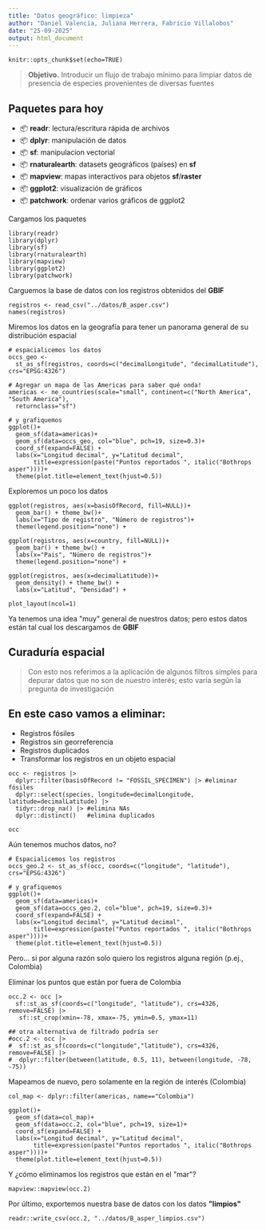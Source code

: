 ```yaml
---
title: "Datos geográfico: limpieza"
author: "Daniel Valencia, Juliana Herrera, Fabricio Villalobos"
date: "25-09-2025"
output: html_document
---
```


```{r setup, include=FALSE}
knitr::opts_chunk$set(echo=TRUE)
```

> **Objetivo.** Introducir un flujo de trabajo mínimo para limpiar datos de presencia de especies provenientes de diversas fuentes

## Paquetes para hoy

-   📦 **readr**: lectura/escritura rápida de archivos
-   📦 **dplyr**: manipulación de datos
-   📦 **sf**: manipulacion vectorial
-   📦 **rnaturalearth**: datasets geográficos (países) en **sf**
-   📦 **mapview**: mapas interactivos para objetos **sf**/**raster**
-   📦 **ggplot2**: visualización de gráficos
-   📦 **patchwork**: ordenar varios gráficos de ggplot2

Cargamos los paquetes

```{r libraries, echo=TRUE, message=FALSE, warning=FALSE}
library(readr)
library(dplyr)
library(sf)
library(rnaturalearth)
library(mapview)
library(ggplot2)
library(patchwork)
```

Carguemos la base de datos con los registros obtenidos del **GBIF**

```{r}
registros <- read_csv("../datos/B_asper.csv")
names(registros)
```

Miremos los datos en la geografía para tener un panorama general de su distribución espacial

```{r}
# espacialicemos los datos
occs_geo <- 
  st_as_sf(registros, coords=c("decimalLongitude", "decimalLatitude"), crs="EPSG:4326")

# Agregar un mapa de las Americas para saber qué onda!
americas <- ne_countries(scale="small", continent=c("North America", "South America"),
  returnclass="sf")

# y grafiquemos
ggplot()+ 
  geom_sf(data=americas)+
  geom_sf(data=occs_geo, col="blue", pch=19, size=0.3)+
  coord_sf(expand=FALSE) +
  labs(x="Longitud decimal", y="Latitud decimal",
       title=expression(paste("Puntos reportados ", italic("Bothrops asper"))))+
  theme(plot.title=element_text(hjust=0.5))
```

Exploremos un poco los datos

```{r}
ggplot(registros, aes(x=basisOfRecord, fill=NULL))+ 
  geom_bar() + theme_bw()+ 
  labs(x="Tipo de registro", "Número de registros")+
  theme(legend.position="none") +

ggplot(registros, aes(x=country, fill=NULL))+ 
  geom_bar() + theme_bw() + 
  labs(x="Pais", "Número de registros")+
  theme(legend.position="none") +

ggplot(registros, aes(x=decimalLatitude))+ 
  geom_density() + theme_bw() + 
  labs(x="Latitud", "Densidad") +

plot_layout(ncol=1)
```

Ya tenemos una idea "muy" general de nuestros datos; pero estos datos están tal cual los descargamos de **GBIF**

## Curaduría espacial

> Con esto nos referimos a la aplicación de algunos filtros simples para depurar datos que no son de nuestro interés; esto varía según la pregunta de investigación

## En este caso vamos a eliminar:

-   Registros fósiles
-   Registros sin georreferencia
-   Registros duplicados
-   Transformar los registros en un objeto espacial

```{r}
occ <- registros |> 
  dplyr::filter(basisOfRecord != "FOSSIL_SPECIMEN") |> #eliminar fósiles 
  dplyr::select(species, longitude=decimalLongitude, latitude=decimalLatitude) |> 
  tidyr::drop_na() |> #elimina NAs
  dplyr::distinct()   #elimina duplicados

occ
```

Aún tenemos muchos datos, no?

```{r}
# Espacialicemos los registros
occs_geo.2 <- st_as_sf(occ, coords=c("longitude", "latitude"), crs="EPSG:4326")

# y grafiquemos
ggplot()+ 
  geom_sf(data=americas)+
  geom_sf(data=occs_geo.2, col="blue", pch=19, size=0.3)+
  coord_sf(expand=FALSE) +
  labs(x="Longitud decimal", y="Latitud decimal",
       title=expression(paste("Puntos reportados ", italic("Bothrops asper"))))+
  theme(plot.title=element_text(hjust=0.5))
```

Pero... si por alguna razón solo quiero los registros alguna región (p.ej., Colombia)

Eliminar los puntos que están por fuera de Colombia

```{r}
occ.2 <- occ |>
  sf::st_as_sf(coords=c("longitude", "latitude"), crs=4326, remove=FALSE) |>
   sf::st_crop(xmin=-78, xmax=-75, ymin=0.5, ymax=11)

## otra alternativa de filtrado podría ser
#occ.2 <- occ |>
#  sf::st_as_sf(coords=c("longitude","latitude"), crs=4326, remove=FALSE) |>
#  dplyr::filter(between(latitude, 0.5, 11), between(longitude, -78, -75))
```

Mapeamos de nuevo, pero solamente en la región de interés (Colombia)

```{r}
col_map <- dplyr::filter(americas, name=="Colombia")

ggplot()+ 
  geom_sf(data=col_map)+
  geom_sf(data=occ.2, col="blue", pch=19, size=1)+
  coord_sf(expand=FALSE) +
  labs(x="Longitud decimal", y="Latitud decimal",
       title=expression(paste("Puntos reportados ", italic("Bothrops asper"))))+
  theme(plot.title=element_text(hjust=0.5))
```

Y ¿cómo eliminamos los registros que están en el "mar"?

```{r}
mapview::mapview(occ.2)
```

Por último, exportemos nuestra base de datos con los datos **"limpios"**

```{r}
readr::write_csv(occ.2, "../datos/B_asper_limpios.csv")
```
